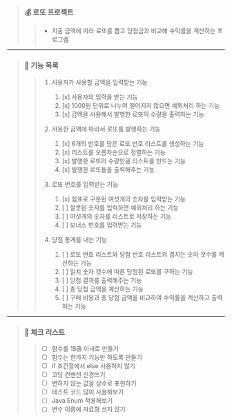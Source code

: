 > ### 💰 로또 프로젝트
> 
>> - 지출 금액에 따라 로또를 뽑고 당첨금과 비교해 수익률을 계산하는 프로그램
--- 
> ### 📕 기능 목록
>
>> 1. 사용자가 사용할 금액을 입력받는 기능
>>    1. [x] 사용자의 입력을 받는 기능
>>    2. [x] 1000원 단위로 나누어 떨어지지 않으면 예외처리 하는 기능
>>    3. [x] 금액을 사용해서 발행한 로또의 수량을 출력하는 기능
>>
>>
>> 2. 사용한 금액에 따라서 로또를 발행하는 기능
>>    1. [x] 6개의 번호를 담은 로또 번호 리스트를 생성하는 기능
>>    2. [x] 리스트를 오름차순으로 정렬하는 기능
>>    3. [x] 발행한 로또의 수량만큼 리스트를 만드는 기능
>>    4. [x] 발행한 로또들을 출력해주는 기능
>>
>>
>> 3. 로또 번호를 입력받는 기능
>>    1. [x] 쉼표로 구분된 여섯개의 숫자를 입력받는 기능
>>    2. [ ] 잘못된 숫자를 입력하면 예외처리 하는 기능
>>    3. [ ] 여섯개의 숫자를 리스트로 저장하는 기능
>>    4. [ ] 보너스 번호를 입력받는 기능
>>
>>
>> 4. 당첨 통계를 내는 기능
>>    1. [ ] 로또 번호 리스트와 당첨 번호 리스트의 겹치는 숫자 갯수를 계산하는 기능
>>    2. [ ] 일치 숫자 갯수에 따른 당첨된 로또를 구하는 기능
>>    3. [ ] 당첨 결과를 출력해주는 기능
>>    4. [ ] 총 당첨 금액을 계산하는 기능
>>    5. [ ] 구매 비용과 총 당첨 금액을 비교하여 수익률을 계산하고 출력하는 기능
----
> ### 📗 체크 리스트
>
>> - [ ] 함수를 15줄 이내로 만들기
>> - [ ] 함수는 한가지 기능만 하도록 만들기
>> - [ ] if 조건절에서 else 사용하지 않기
>> - [ ] 코딩 컨벤션 신경쓰기
>> - [ ] 변하지 않는 값을 상수로 표현하기
>> - [ ] 테스트 코드 많이 사용해보기
>> - [ ] Java Enum 적용해보기
>> - [ ] 변수 이름에 자료형 쓰지 않기